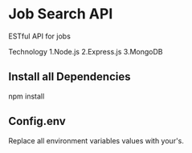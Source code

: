 # Job Search API
ESTful API for jobs 

Technology 
1.Node.js 
2.Express.js 
3.MongoDB

## Install all Dependencies
npm install 

## Config.env
Replace all environment variables values with your's.